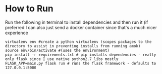 

# How to Run

Run the following in terminal to install dependencies and then run it (if preferred I can also just send a docker container since that's a much nicer experience

```
virtualenv env #create a python virtualenv (scopes packages to the directory to assist in preventing installs from running amok)
source env/bin/activate #(uses the environment)
pip install -r requirements.txt # pip installs dependencies - really only flask since I use native python2.7 libs mostly
FLASK_APP=main.py flask run # runs the flask framework - defaults to  127.0.0.1:5000

```
